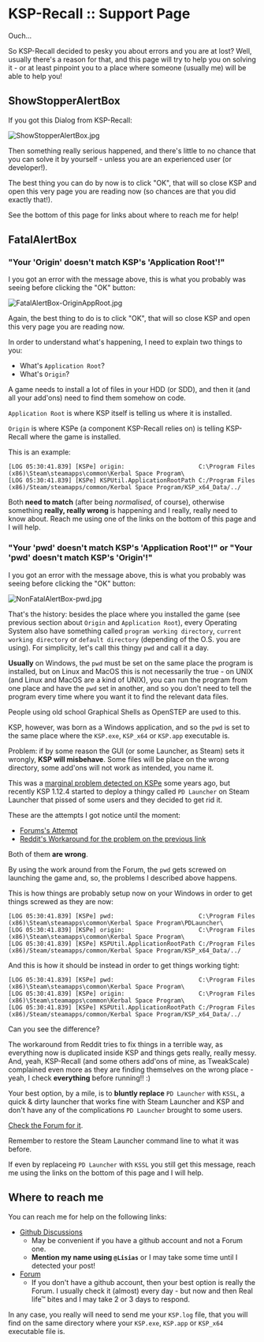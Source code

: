 # KSP-Recall :: Support Page

Ouch...

So KSP-Recall decided to pesky you about errors and you are at lost? Well, usually there's a reason for that, and this page will try to help you on solving it - or at least pinpoint you to a place where someone (usually me) will be able to help you!


## ShowStopperAlertBox

If you got this Dialog from KSP-Recall:

![ShowStopperAlertBox.jpg](./content/ShowStopperAlertBox.jpg)

Then something really serious happened, and there's little to no chance that you can solve it by yourself - unless you are an experienced user (or developer!).

The best thing you can do by now is to click "OK", that will so close KSP and open this very page you are reading now (so chances are that you did exactly that!).

See the bottom of this page for links about where to reach me for help!
 

## FatalAlertBox

### "Your 'Origin' doesn't match KSP's 'Application Root'!"

I you got an error with the message above, this is what you probably was seeing before clicking the "OK" button:

![FatalAlertBox-OriginAppRoot.jpg](./content/FatalAlertBox-OriginAppRoot.jpg)

Again, the best thing to do is to click "OK", that will so close KSP and open this very page you are reading now.

In order to understand what's happening, I need to explain two things to you:

* What's `Application Root`?
* What's `Origin`?

A game needs to install a lot of files in your HDD (or SDD), and then it (and all your add'ons) need to find them somehow on code.

`Application Root` is where KSP itself is telling us where it is installed.

`Origin` is where KSPe (a component KSP-Recall relies on) is telling KSP-Recall where the game is installed.

This is an example:

```
[LOG 05:30:41.839] [KSPe] origin:                     C:\Program Files (x86)\Steam\steamapps\common\Kerbal Space Program\
[LOG 05:30:41.839] [KSPe] KSPUtil.ApplicationRootPath C:/Program Files (x86)/Steam/steamapps/common/Kerbal Space Program/KSP_x64_Data/../
```

Both **need to match** (after being *normalised*, of course), otherwise something **really, really wrong** is happening and I really, really need to know about. Reach me using one of the links on the bottom of this page and I will help.

### "Your 'pwd' doesn't match KSP's 'Application Root'!" or "Your 'pwd' doesn't match KSP's 'Origin'!"

I you got an error with the message above, this is what you probably was seeing before clicking the "OK" button:

![NonFatalAlertBox-pwd.jpg](./content/NonFatalAlertBox-pwd.jpg)

That's the history: besides the place where you installed the game (see previous section about `Origin` and `Application Root`), every Operating System also have something called `program working directory`, `current working directory` or `default directory` (depending of the O.S. you are using). For simplicity, let's call this thingy `pwd` and call it a day.

**Usually** on Windows, the `pwd` must be set on the same place the program is installed, but on Linux and MacOS this is not necessarily the true - on UNIX (and Linux and MacOS are a kind of UNIX), you can run the program from one place and have the `pwd` set in another, and so you don't need to tell the program every time where you want it to find the relevant data files. 

People using old school Graphical Shells as OpenSTEP are used to this.

KSP, however, was born as a Windows application, and so the `pwd` is set to the same place where the `KSP.exe`, `KSP_x64` or `KSP.app` executable is.

Problem: if by some reason the GUI (or some Launcher, as Steam) sets it wrongly, **KSP will misbehave**. Some files will be place on the wrong directory, some add'ons will not work as intended, you name it.

This was a [marginal problem detected on KSPe](https://github.com/net-lisias-ksp/KSPe/issues/9) some years ago, but recently KSP 1.12.4 started to deploy a thingy called `PD Launcher` on Steam Launcher that pissed of some users and they decided to get rid it.

These are the attempts I got notice until the moment:

* [Forums's Attempt](https://forum.kerbalspaceprogram.com/index.php?/topic/210409-how-to-bypass-the-new-launcher-added-in-update-1124-steam/)
* [Reddit's Workaround for the problem on the previous link](https://www.reddit.com/r/KerbalSpaceProgram/comments/ym04gx/solution_for_broken_mods_caused_by_the_launcher/)

Both of them **are wrong**.

By using the work around from the Forum, the `pwd` gets screwed on launching the game and, so, the problems I described above happens.

This is how things are probably setup now on your Windows in order to get things screwed as they are now:

```
[LOG 05:30:41.839] [KSPe] pwd:                        C:\Program Files (x86)\Steam\steamapps\common\Kerbal Space Program\PDLauncher\
[LOG 05:30:41.839] [KSPe] origin:                     C:\Program Files (x86)\Steam\steamapps\common\Kerbal Space Program\
[LOG 05:30:41.839] [KSPe] KSPUtil.ApplicationRootPath C:/Program Files (x86)/Steam/steamapps/common/Kerbal Space Program/KSP_x64_Data/../
```

And this is how it should be instead in order to get things working tight:

```
[LOG 05:30:41.839] [KSPe] pwd:                        C:\Program Files (x86)\Steam\steamapps\common\Kerbal Space Program\
[LOG 05:30:41.839] [KSPe] origin:                     C:\Program Files (x86)\Steam\steamapps\common\Kerbal Space Program\
[LOG 05:30:41.839] [KSPe] KSPUtil.ApplicationRootPath C:/Program Files (x86)/Steam/steamapps/common/Kerbal Space Program/KSP_x64_Data/../
```

Can you see the difference?

The workaround from Reddit tries to fix things in a terrible way, as everything now is duplicated inside KSP and things gets really, really messy. And, yeah, KSP-Recall (and some others add'ons of mine, as TweakScale) complained even more as they are finding themselves on the wrong place - yeah, I check **everything** before running!! :) 

Your best option, by a mile, is to **bluntly replace** `PD Launcher` with `KSSL`, a quick & dirty launcher that works fine with Steam Launcher and KSP and don't have any of the complications `PD Launcher` brought to some users.

[Check the Forum for it](https://forum.kerbalspaceprogram.com/index.php?/topic/210467-kssl-ksp-simple-steam-launcher/#comment-4197684).

Remember to restore the Steam Launcher command line to what it was before.

If even by replaceing `PD Launcher` with `KSSL` you still get this message, reach me using the links on the bottom of this page and I will help.


## Where to reach me

You can reach me for help on the following links:

* [Github Discussions](https://github.com/net-lisias-ksp/KSP-Recall/discussions/48)
	+ May be convenient if you have a github account and not a Forum one.
	+ **Mention my name using `@Lisias`** or I may take some time until I detected your post!
* [Forum](https://forum.kerbalspaceprogram.com/index.php?/topic/192048-*)
	+ If you don't have a github account, then your best option is really the Forum. I usually check it (almost) every day - but now and then Real life™ bites and I may take 2 or 3 days to respond.

In any case, you really will need to send me your `KSP.log` file, that you will find on the same directory where your `KSP.exe`, `KSP.app` or `KSP_x64` executable file is.
